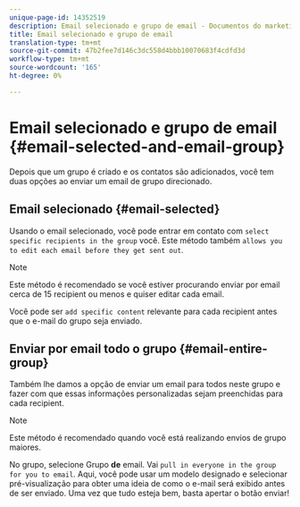 ```yaml
---
unique-page-id: 14352519
description: Email selecionado e grupo de email - Documentos do marketing - Documentação do produto
title: Email selecionado e grupo de email
translation-type: tm+mt
source-git-commit: 47b2fee7d146c3dc558d4bbb10070683f4cdfd3d
workflow-type: tm+mt
source-wordcount: '165'
ht-degree: 0%

---
```



# Email selecionado e grupo de email {#email-selected-and-email-group}

Depois que um grupo é criado e os contatos são adicionados, você tem duas opções ao enviar um email de grupo direcionado.

## Email selecionado {#email-selected}

Usando o email selecionado, você pode entrar em contato com `select specific recipients in the group` você. Este método também `allows you to edit each email before they get sent out`.

>[!NOTE]
>
>Este método é recomendado se você estiver procurando enviar por email cerca de 15 recipient ou menos e quiser editar cada email.

Você pode ser `add specific content` relevante para cada recipient antes que o e-mail do grupo seja enviado.

## Enviar por email todo o grupo {#email-entire-group}

Também lhe damos a opção de enviar um email para todos neste grupo e fazer com que essas informações personalizadas sejam preenchidas para cada recipient.

>[!NOTE]
>
>Este método é recomendado quando você está realizando envios de grupo maiores.

No grupo, selecione Grupo **de** email. Vai `pull in everyone in the group for you to email`.  Aqui, você pode usar um modelo designado e selecionar pré-visualização para obter uma ideia de como o e-mail será exibido antes de ser enviado. Uma vez que tudo esteja bem, basta apertar o botão enviar!
